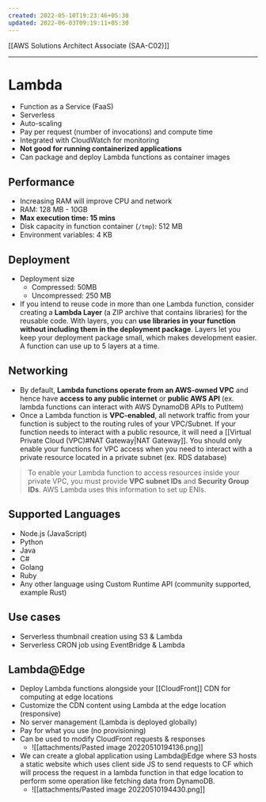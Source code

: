 ```yaml
---
created: 2022-05-10T19:23:46+05:30
updated: 2022-06-03T09:19:11+05:30
---
```

[[AWS Solutions Architect Associate (SAA-C02)]]

---
# Lambda
- Function as a  Service (FaaS)
- Serverless
- Auto-scaling
- Pay per request (number of invocations) and compute time
- Integrated with CloudWatch for monitoring
- **Not good for running containerized applications**
- Can package and deploy Lambda functions as container images

## Performance
- Increasing RAM will improve CPU and network
- RAM: 128 MB - 10GB
- **Max execution time: 15 mins**
- Disk capacity in function container (`/tmp`): 512 MB
- Environment variables: 4 KB

## Deployment
- Deployment size
	- Compressed: 50MB
	- Uncompressed: 250 MB
- If you intend to reuse code in more than one Lambda function, consider creating a **Lambda Layer** (a ZIP archive that contains libraries) for the reusable code. With layers, you can **use libraries in your function without including them in the deployment package**. Layers let you keep your deployment package small, which makes development easier. A function can use up to 5 layers at a time.

## Networking
- By default, **Lambda functions operate from an AWS-owned VPC** and hence have **access to any public internet** or **public AWS API** (ex. lambda functions can interact with AWS DynamoDB APIs to PutItem)
- Once a Lambda function is **VPC-enabled**, all network traffic from your function is subject to the routing rules of your VPC/Subnet. If your function needs to interact with a public resource, it will need a [[Virtual Private Cloud (VPC)#NAT Gateway|NAT Gateway]]. You should only enable your functions for VPC access when you need to interact with a private resource located in a private subnet (ex. RDS database)

> To enable your Lambda function to access resources inside your private VPC, you must provide **VPC subnet IDs** and **Security Group IDs**. AWS Lambda uses this information to set up ENIs.

## Supported Languages
-   Node.js (JavaScript)
-   Python
-   Java
-   C#
-   Golang
-   Ruby
-   Any other language using Custom Runtime API (community supported, example Rust)

## Use cases
- Serverless thumbnail creation using S3 & Lambda
- Serverless CRON job using EventBridge & Lambda

## Lambda@Edge
-   Deploy Lambda functions alongside your [[CloudFront]] CDN for computing at edge locations
-   Customize the CDN content using Lambda at the edge location (responsive)
-   No server management (Lambda is deployed globally)
-   Pay for what you use (no provisioning)
-   Can be used to modify CloudFront requests & responses
	- ![[attachments/Pasted image 20220510194136.png]]
- We can create a global application using Lambda@Edge where S3 hosts a static website which uses client side JS to send requests to CF which will process the request in a lambda function in that edge location to perform some operation like fetching data from DynamoDB.
	- ![[attachments/Pasted image 20220510194430.png]]